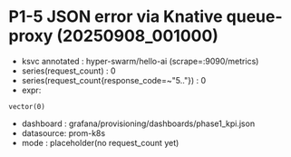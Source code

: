 # P1-5 JSON error via Knative queue-proxy (20250908_001000)
- ksvc annotated : hyper-swarm/hello-ai (scrape=:9090/metrics)
- series(request_count)                     : 0
- series(request_count{response_code=~"5.."}) : 0
- expr:
```
vector(0)
```
- dashboard : grafana/provisioning/dashboards/phase1_kpi.json
- datasource: prom-k8s
- mode      : placeholder(no request_count yet)
